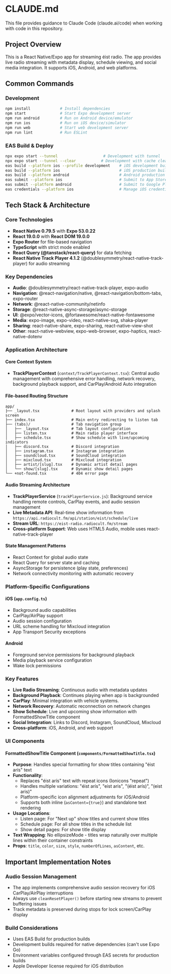 # CLAUDE.md

This file provides guidance to Claude Code (claude.ai/code) when working with code in this repository.

## Project Overview

This is a React Native/Expo app for streaming éist radio. The app provides live radio streaming with metadata display, schedule viewing, and social media integration. It supports iOS, Android, and web platforms.

## Common Commands

### Development
```bash
npm install             # Install dependencies
npm start               # Start Expo development server
npm run android         # Run on Android device/emulator
npm run ios             # Run on iOS device/simulator
npm run web             # Start web development server
npm run lint            # Run ESLint
```

### EAS Build & Deploy
```bash
npx expo start --tunnel                    # Development with tunnel
npx expo start --tunnel --clear           # Development with cache clear
eas build --platform ios --profile development    # iOS development build
eas build --platform ios                          # iOS production build
eas build --platform android                      # Android production build
eas submit --platform ios                         # Submit to App Store
eas submit --platform android                     # Submit to Google Play
eas credentials --platform ios                    # Manage iOS credentials
```

## Tech Stack & Architecture

### Core Technologies
- **React Native 0.79.5** with **Expo 53.0.22**
- **React 19.0.0** with **React DOM 19.0.0**
- **Expo Router** for file-based navigation
- **TypeScript** with strict mode enabled
- **React Query (@tanstack/react-query)** for data fetching
- **React Native Track Player 4.1.2** (@doublesymmetry/react-native-track-player) for audio streaming

### Key Dependencies
- **Audio**: @doublesymmetry/react-native-track-player, expo-audio
- **Navigation**: @react-navigation/native, @react-navigation/bottom-tabs, expo-router
- **Network**: @react-native-community/netinfo
- **Storage**: @react-native-async-storage/async-storage
- **UI**: @expo/vector-icons, @fortawesome/react-native-fontawesome
- **Media**: expo-image, expo-video, react-native-svg, shaka-player
- **Sharing**: react-native-share, expo-sharing, react-native-view-shot
- **Other**: react-native-webview, expo-web-browser, expo-haptics, react-native-dotenv

### Application Architecture

#### Core Context System
- **TrackPlayerContext** (`context/TrackPlayerContext.tsx`): Central audio management with comprehensive error handling, network recovery, background playback support, and CarPlay/Android Auto integration

#### File-based Routing Structure
```
app/
├── _layout.tsx              # Root layout with providers and splash screen
├── index.tsx                # Main entry redirecting to listen tab
├── (tabs)/                  # Tab navigation group
│   ├── _layout.tsx          # Tab layout configuration
│   ├── listen.tsx           # Main radio player interface
│   ├── schedule.tsx         # Show schedule with live/upcoming indicators
│   ├── discord.tsx          # Discord integration
│   ├── instagram.tsx        # Instagram integration
│   ├── soundcloud.tsx       # SoundCloud integration
│   ├── mixcloud.tsx         # Mixcloud integration
│   ├── artist/[slug].tsx    # Dynamic artist detail pages
│   └── show/[slug].tsx      # Dynamic show detail pages
└── +not-found.tsx           # 404 error page
```

#### Audio Streaming Architecture
- **TrackPlayerService** (`trackPlayerService.js`): Background service handling remote controls, CarPlay events, and audio session management
- **Live Metadata API**: Real-time show information from `https://api.radiocult.fm/api/station/eist/schedule/live`
- **Stream URL**: `https://eist-radio.radiocult.fm/stream`
- **Cross-platform Support**: Web uses HTML5 Audio, mobile uses react-native-track-player

#### State Management Patterns
- React Context for global audio state
- React Query for server state and caching
- AsyncStorage for persistence (play state, preferences)
- Network connectivity monitoring with automatic recovery

### Platform-Specific Configurations

#### iOS (`app.config.ts`)
- Background audio capabilities
- CarPlay/AirPlay support
- Audio session configuration
- URL scheme handling for Mixcloud integration
- App Transport Security exceptions

#### Android
- Foreground service permissions for background playback
- Media playback service configuration
- Wake lock permissions

### Key Features
- **Live Radio Streaming**: Continuous audio with metadata updates
- **Background Playback**: Continues playing when app is backgrounded
- **CarPlay**: Minimal integration with vehicle systems.
- **Network Recovery**: Automatic reconnection on network changes
- **Show Schedule**: Live and upcoming show information with FormattedShowTitle component
- **Social Integration**: Links to Discord, Instagram, SoundCloud, Mixcloud
- **Cross-platform**: iOS, Android, and web support

### UI Components

#### FormattedShowTitle Component (`components/FormattedShowTitle.tsx`)
- **Purpose**: Handles special formatting for show titles containing "éist arís" text
- **Functionality**: 
  - Replaces "éist arís" text with repeat icons (Ionicons "repeat")
  - Handles multiple variations: "éist arís", "eist aris", "(éist arís)", "(eist aris)"
  - Platform-specific icon alignment adjustments for iOS/Android
  - Supports both inline (`asContent={true}`) and standalone text rendering
- **Usage Locations**:
  - Listen page: For "Next up" show titles and current show titles
  - Schedule page: For all show titles in the schedule list
  - Show detail pages: For show title display
- **Text Wrapping**: No ellipsizeMode - titles wrap naturally over multiple lines within their container constraints
- **Props**: `title`, `color`, `size`, `style`, `numberOfLines`, `asContent`, etc.

## Important Implementation Notes

### Audio Session Management
- The app implements comprehensive audio session recovery for iOS CarPlay/AirPlay interruptions
- Always use `cleanResetPlayer()` before starting new streams to prevent buffering issues
- Track metadata is preserved during stops for lock screen/CarPlay display

### Build Considerations
- Uses EAS Build for production builds
- Development builds required for native dependencies (can't use Expo Go)
- Environment variables configured through EAS secrets for production builds
- Apple Developer license required for iOS distribution
